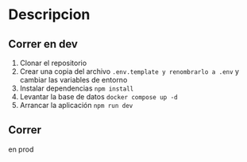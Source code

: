 # Descripcion

## Correr en dev

1. Clonar el repositorio
2. Crear una copia del archivo ```.env.template y renombrarlo a .env``` y cambiar las variables de entorno
2. Instalar dependencias ``` npm install ```
3. Levantar la base de datos ```docker compose up -d```
4. Arrancar la aplicación ``` npm run dev ```


## Correr
 en prod
